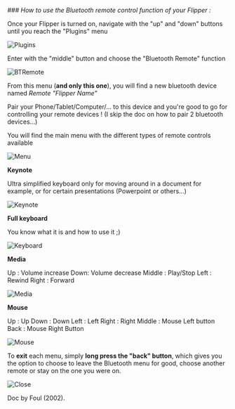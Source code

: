 _### How to use the Bluetooth remote control function of your Flipper :_

Once your Flipper is turned on, navigate with the "up" and "down" buttons until you reach the "Plugins" menu

![Plugins](https://user-images.githubusercontent.com/829842/187899947-29c8d41a-fc61-4a0e-85a6-6bc8b04e60cd.png)

Enter with the "middle" button and choose the "Bluetooth Remote" function

![BTRemote](https://user-images.githubusercontent.com/829842/187900232-493a33a1-b461-44fc-b91d-1fe17e65eaa1.png)

From this menu (**and only this one**), you will find a new bluetooth device named _Remote "Flipper Name"_

Pair your Phone/Tablet/Computer/... to this device and you're good to go for controlling your remote devices ! (I skip the doc on how to pair 2 bluetooth devices...)

You will find the main menu with the different types of remote controls available

![Menu](https://user-images.githubusercontent.com/829842/187900725-791d2be5-75c5-45f5-8baf-19af0026e341.png)

**Keynote**

Ultra simplified keyboard only for moving around in a document for example, or for certain presentations (Powerpoint or others...)

![Keynote](https://user-images.githubusercontent.com/829842/187900971-1b17e292-46c9-4fa8-826a-194aab066c8b.png)

**Full keyboard**

You know what it is and how to use it ;)

![Keyboard](https://user-images.githubusercontent.com/829842/187903229-16f9b944-bad6-4856-9dbd-b1d6182becaa.png)

**Media**

Up : Volume increase
Down: Volume decrease
Middle : Play/Stop
Left : Rewind
Right : Forward

![Media](https://user-images.githubusercontent.com/829842/187903415-21d9e857-56d6-4571-8ad1-186025f56272.png)

**Mouse**

Up : Up
Down : Down
Left : Left
Right : Right
Middle : Mouse Left button
Back : Mouse Right Button

![Mouse](https://user-images.githubusercontent.com/829842/187903920-adcd29de-3d51-48b7-8df2-d434824dfbcb.png)

To **exit** each menu, simply **long press the "back" button**, which gives you the option to choose to leave the Bluetooth menu for good, choose another remote or stay on the one you were on.

![Close](https://user-images.githubusercontent.com/829842/187904268-66bb2f50-10cb-4959-b0bb-7b30d18374e0.png)

Doc by Foul (2002).
